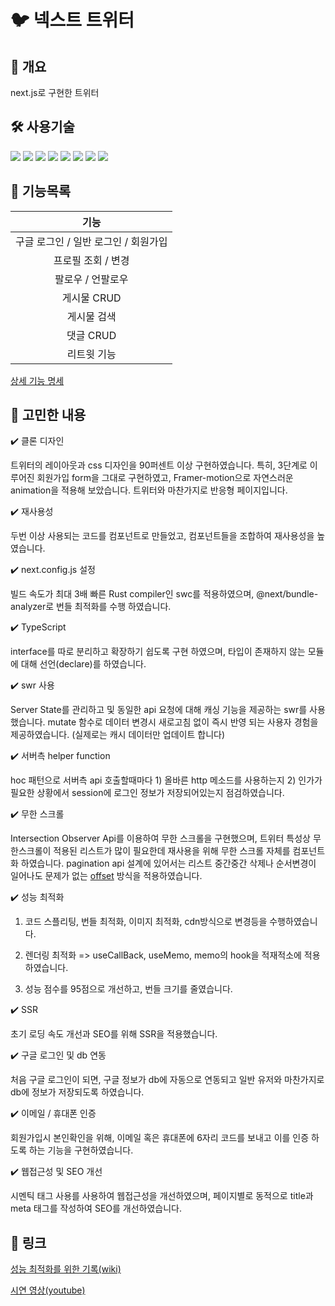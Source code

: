 
# 🐦 넥스트 트위터

## 🧩 개요

next.js로 구현한 트위터 

## 🛠 사용기술

<img src="https://img.shields.io/badge/Next.js-black?style=flat&&logo=next.js&logoColor=white"> <img src="https://img.shields.io/badge/swr-black?style=flat&&logo=swc&logoColor=white"> <img src="https://img.shields.io/badge/recoil-06B6D4?style=flat&&logo=React&logoColor=white"> <img src="https://img.shields.io/badge/Typescript-3178C6?style=flat&e&logo=Typescript&logoColor=white"/> <img src="https://img.shields.io/badge/Prisma-2D3748?style=flat&logo=Prisma&logoColor=white"/> <img src="https://img.shields.io/badge/Amazon S3-569A31?style=flat&logo=Amazon S3&logoColor=black"/> <img src="https://img.shields.io/badge/Tailwind CSS-06B6D4?style=flat&logo=Tailwind CSS&logoColor=black"/> <img src="https://img.shields.io/badge/PlanetScale-000000?style=flat&logo=PlanetScale&logoColor=white"/>

## 📕 기능목록

|                                  기능                                                                                          |
| :----------------------------------------------------------------------: |
|               구글 로그인 / 일반 로그인 / 회원가입               | 
프로필 조회 / 변경 | 
팔로우 / 언팔로우 | 
게시물 CRUD | 
게시물 검색 | 
댓글 CRUD |                        
리트윗 기능 |


[상세 기능 명세](https://www.notion.so/1608e58eb5304791b076ffd21d000b23?v=d5a8a8fb49304e48bf8bd0b5064cbea1)

## 🤔 고민한 내용

✔️ 클론 디자인

트위터의 레이아웃과 css 디자인을 90퍼센트 이상 구현하였습니다. 특히, 3단계로 이루어진 회원가입 form을 그대로 구현하였고, Framer-motion으로 자연스러운 animation을 적용해 보았습니다. 트위터와 마찬가지로 반응형 페이지입니다.

✔️ 재사용성 

두번 이상 사용되는 코드를 컴포넌트로 만들었고, 컴포넌트들을 조합하여 재사용성을 높였습니다.

✔️ next.config.js 설정

빌드 속도가 최대 3배 빠른 Rust compiler인 swc를 적용하였으며, @next/bundle-analyzer로 번들 최적화를 수행 하였습니다.

✔️ TypeScript

interface를 따로 분리하고 확장하기 쉽도록 구현 하였으며, 타입이 존재하지 않는 모듈에 대해 선언(declare)를 하였습니다.

✔️ swr 사용

Server State를 관리하고 및 동일한 api 요청에 대해 캐싱 기능을 제공하는 swr를 사용했습니다. mutate 함수로 데이터 변경시 새로고침 없이 즉시 반영 되는 사용자 경험을 제공하였습니다. (실제로는 캐시 데이터만 업데이트 합니다)

✔️ 서버측 helper function 

hoc 패턴으로 서버측 api 호출할때마다 1) 올바른 http 메소드를 사용하는지 2) 인가가 필요한 상황에서 session에 로그인 정보가 저장되어있는지 점검하였습니다.

✔️ 무한 스크롤

Intersection Observer Api를 이용하여 무한 스크롤을 구현했으며, 트위터 특성상 무한스크롤이 적용된 리스트가 많이 필요한데 재사용을 위해 무한 스크롤 자체를 컴포넌트화 하였습니다. pagination api 설계에 있어서는 리스트 중간중간 삭제나 순서변경이 일어나도 문제가 없는 [offset](https://www.prisma.io/docs/concepts/components/prisma-client/pagination) 방식을 적용하였습니다.

✔️ 성능 최적화 

1) 코드 스플리팅, 번들 최적화, 이미지 최적화, cdn방식으로 변경등을 수행하였습니다.

2) 렌더링 최적화 => useCallBack, useMemo, memo의 hook을 적재적소에 적용하였습니다.

3) 성능 점수를 95점으로 개선하고, 번들 크기를 줄였습니다. 

✔️ SSR 

초기 로딩 속도 개선과 SEO를 위해 SSR을 적용했습니다. 

✔️ 구글 로그인 및 db 연동

처음 구글 로그인이 되면, 구글 정보가 db에 자동으로 연동되고 일반 유저와 마찬가지로 db에 정보가 저장되도록 하였습니다.

✔️ 이메일 / 휴대폰 인증

회원가입시 본인확인을 위해, 이메일 혹은 휴대폰에 6자리 코드를 보내고 이를 인증 하도록 하는 기능을 구현하였습니다.

✔️ 웹접근성 및 SEO 개선

시멘틱 태그 사용를 사용하여 웹접근성을 개선하였으며, 페이지별로 동적으로 title과 meta 태그를 작성하여 SEO를 개선하였습니다.

## 🔗 링크


[성능 최적화를 위한 기록(wiki)](https://github.com/ijs1103/nextjs_twitter/wiki/%EC%84%B1%EB%8A%A5-%EC%B5%9C%EC%A0%81%ED%99%94%EB%A5%BC-%EC%9C%84%ED%95%9C-%EA%B8%B0%EB%A1%9D%EB%93%A4)

[시연 영상(youtube)](https://youtu.be/phoeJ2AbFlc)




